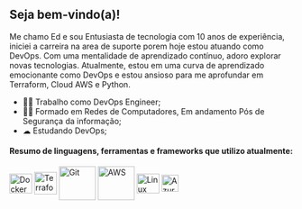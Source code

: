 ## Seja bem-vindo(a)!

Me chamo Ed e sou Entusiasta de tecnologia com 10 anos de experiência, iniciei a carreira na area de suporte porem hoje estou atuando como DevOps. Com uma mentalidade de aprendizado contínuo, adoro explorar novas tecnologias. Atualmente, estou em uma curva de aprendizado emocionante como DevOps e estou ansioso para me aprofundar em Terraform, Cloud AWS e Python.

- 👨‍💻 Trabalho como DevOps Engineer;
- 👨‍🎓 Formado em Redes de Computadores, Em andamento Pós de Segurança da informação;
- ☁ Estudando DevOps;
 
 <!-- Badges das linguagens de programação --> 
#### Resumo de linguagens, ferramentas e frameworks que utilizo atualmente:
<div style="display: inline_block">
<img align="center" alt="Docker" height="35" width="40" src="https://cdn.jsdelivr.net/gh/devicons/devicon/icons/docker/docker-plain-wordmark.svg" />
<img align="center" alt="Terraform" height="40" width="40" src="https://cdn.jsdelivr.net/gh/devicons/devicon/icons/terraform/terraform-original.svg" />
<img align="center" alt="Git" height="60" width="65" src="https://cdn.jsdelivr.net/gh/devicons/devicon/icons/git/git-original-wordmark.svg" />
<img align="center" alt="AWS" height="60" width="65" src="https://cdn.jsdelivr.net/gh/devicons/devicon/icons/amazonwebservices/amazonwebservices-plain-wordmark.svg" />
<img align="center" alt="Linux" height="35" width="40" src="https://cdn.jsdelivr.net/gh/devicons/devicon/icons/linux/linux-original.svg" />
<img align="center" alt="AzureDevOps" height="30" width="30" src="https://www.svgrepo.com/download/448271/azure-devops.svg" />
</div>
